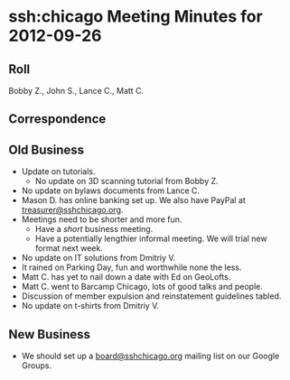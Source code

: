 # ssh:chicago Meeting Minutes for 2012-09-26 #

## Roll ##
Bobby Z., John S., Lance C., Matt C.

## Correspondence ##

## Old Business ##
 * Update on tutorials.
   - No update on 3D scanning tutorial from Bobby Z.
 * No update on bylaws documents from Lance C.
 * Mason D. has online banking set up. We also have PayPal at treasurer@sshchicago.org.
 * Meetings need to be shorter and more fun.
   - Have a *short* business meeting.
   - Have a potentially lengthier informal meeting.
     We will trial new format next week.
 * No update on IT solutions from Dmitriy V.
 * It rained on Parking Day, fun and worthwhile none the less.
 * Matt C. has yet to nail down a date with Ed on GeoLofts.
 * Matt C. went to Barcamp Chicago, lots of good talks and people.
 * Discussion of member expulsion and reinstatement guidelines tabled.
 * No update on t-shirts from Dmitriy V.

## New Business ##
 * We should set up a board@sshchicago.org mailing list on our Google Groups.
